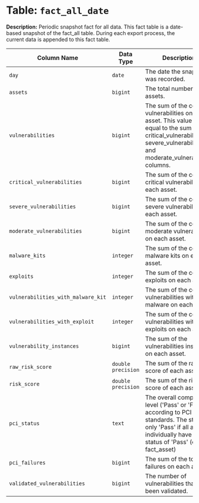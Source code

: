 # Table: `fact_all_date`

**Description:** Periodic snapshot fact for all data. This fact table is a date-based snapshot of the fact_all table. During each export process, the current data is appended to this fact table.


| Column Name | Data Type | Description |
|-------------|-----------|-------------|
| `day` | `date` | The date the snapshot was recorded. |
| `assets` | `bigint` | The total number of assets. |
| `vulnerabilities` | `bigint` | The sum of the count of vulnerabilities on each asset. This value is equal to the sum of the critical_vulnerabilities, severe_vulnerabilities, and moderate_vulnerabilities columns. |
| `critical_vulnerabilities` | `bigint` | The sum of the count of critical vulnerabilities on each asset. |
| `severe_vulnerabilities` | `bigint` | The sum of the count of severe vulnerabilities on each asset. |
| `moderate_vulnerabilities` | `bigint` | The sum of the count of moderate vulnerabilities on each asset. |
| `malware_kits` | `integer` | The sum of the count of malware kits on each asset. |
| `exploits` | `integer` | The sum of the count of exploits on each asset. |
| `vulnerabilities_with_malware_kit` | `integer` | The sum of the count of vulnerabilities with malware on each asset. |
| `vulnerabilities_with_exploit` | `integer` | The sum of the count of vulnerabilities with exploits on each asset. |
| `vulnerability_instances` | `bigint` | The sum of the vulnerabilities instances on each asset. |
| `raw_risk_score` | `double precision` | The sum of the raw risk score of each asset. |
| `risk_score` | `double precision` | The sum of the risk score of each asset. |
| `pci_status` | `text` | The overall compliance level ('Pass' or 'Fail') according to PCI standards. The status is only 'Pass' if all assets individually have a status of 'Pass' (e.g. in fact_asset) |
| `pci_failures` | `bigint` | The sum of the total PCI failures on each asset. |
| `validated_vulnerabilities` | `bigint` | The number of vulnerabilities that have been validated. |